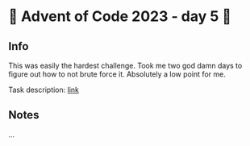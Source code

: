 # 🎄 Advent of Code 2023 - day 5 🎄

## Info
This was easily the hardest challenge. Took me two god damn days to figure out
how to not brute force it. Absolutely a low point for me.

Task description: [link](https://adventofcode.com/2023/day/5)

## Notes

...